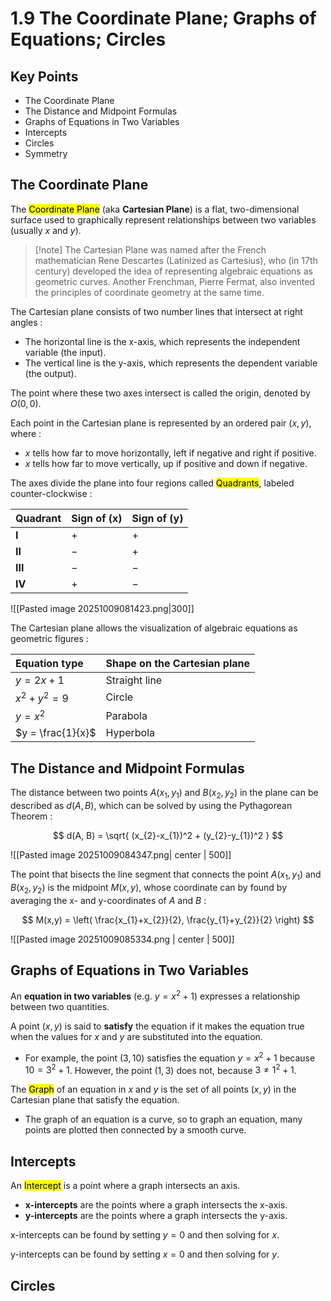 # 1.9 The Coordinate Plane; Graphs of Equations; Circles

## Key Points

- The Coordinate Plane
- The Distance and Midpoint Formulas
- Graphs of Equations in Two Variables
- Intercepts
- Circles
- Symmetry

## The Coordinate Plane

The <mark class="hltr-trippy">Coordinate Plane</mark> (aka **Cartesian Plane**) is a flat, two-dimensional surface used to graphically represent relationships between two variables (usually $x$ and $y$).

> [!note] The Cartesian Plane was named after the French mathematician Rene Descartes (Latinized as Cartesius), who (in 17th century) developed the idea of representing algebraic equations as geometric curves.
> Another Frenchman, Pierre Fermat, also invented the principles of coordinate geometry at the same time.

The Cartesian plane consists of two number lines that intersect at right angles :
- The horizontal line is the x-axis, which represents the independent variable (the input).
- The vertical line is the y-axis, which represents the dependent variable (the output).

The point where these two axes intersect is called the origin, denoted by $O(0,0)$.

Each point in the Cartesian plane is represented by an ordered pair $(x, y)$, where :
- $x$ tells how far to move horizontally, left if negative and right if positive.
- $x$ tells how far to move vertically, up if positive and down if negative.

The axes divide the plane into four regions called <mark class="hltr-trippy">Quadrants</mark>, labeled counter-clockwise :

|Quadrant|Sign of (x)|Sign of (y)|
|:--|:--|:--|
|**I**|+|+|
|**II**|−|+|
|**III**|−|−|
|**IV**|+|−|

![[Pasted image 20251009081423.png|300]]

The Cartesian plane allows the visualization of algebraic equations as geometric figures :

| Equation type     | Shape on the Cartesian plane |
| :---------------- | :--------------------------- |
| $y = 2x + 1$      | Straight line                |
| $x^2 + y^2 = 9$   | Circle                       |
| $y = x^2$         | Parabola                     |
| $y = \frac{1}{x}$ | Hyperbola                    |


## The Distance and Midpoint Formulas

The distance between two points $A(x_{1}, y_{1})$ and $B(x_{2}, y_{2})$ in the plane can be described as $d(A, B)$, which can be solved by using the Pythagorean Theorem :

$$
d(A, B) = \sqrt{ (x_{2}-x_{1})^2 + (y_{2}-y_{1})^2 }
$$

![[Pasted image 20251009084347.png| center | 500]]


The point that bisects the line segment that connects the point $A(x_{1}, y_{1})$ and $B(x_{2}, y_{2})$ is the midpoint $M(x, y)$, whose coordinate can by found by averaging the x- and y-coordinates of $A$ and $B$ :

$$
M(x,y) = \left( \frac{x_{1}+x_{2}}{2}, \frac{y_{1}+y_{2}}{2} \right)
$$

![[Pasted image 20251009085334.png | center | 500]]


## Graphs of Equations in Two Variables

An **equation in two variables** (e.g. $y = x^2 + 1$) expresses a relationship between two quantities.

A point $(x, y)$ is said to **satisfy** the equation if it makes the equation true when the values for $x$ and $y$ are substituted into the equation.
- For example, the point $(3,10)$ satisfies the equation $y=x^2+1$ because $10 = 3^2+1$. However, the point $(1,3)$ does not, because $3 \neq 1^2 +1$.

The <mark class="hltr-trippy">Graph</mark> of an equation in $x$ and $y$ is the set of all points $(x, y)$ in the Cartesian plane that satisfy the equation.
- The graph of an equation is a curve, so to graph an equation, many points are plotted then connected by a smooth curve.


## Intercepts

An <mark class="hltr-trippy">Intercept</mark> is a point where a graph intersects an axis.
- **x-intercepts** are the points where a graph intersects the x-axis.
- **y-intercepts** are the points where a graph intersects the y-axis.

x-intercepts can be found by setting $y=0$ and then solving for $x$.

y-intercepts can be found by setting $x=0$ and then solving for $y$.


## Circles

